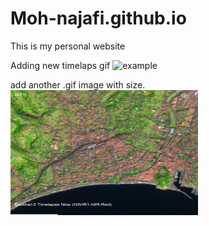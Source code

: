 # Moh-najafi.github.io
This is my personal website

Adding new timelaps gif
![example](Nice_NIRRedGreenzoom.gif)

add another .gif image with size.
<img src="Nice_sentinel2_2021to2024_NWIR1NIRRedZoom.gif" width="300" height="200">
